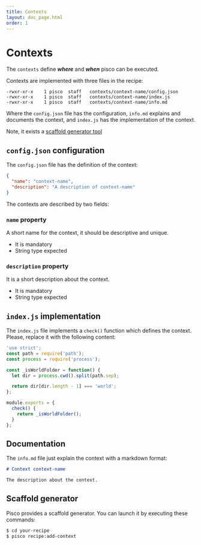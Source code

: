 ```yaml
---
title: Contexts
layout: doc_page.html
order: 1
---
```


# Contexts

The `contexts` define ***where*** and ***when*** pisco can be executed.

Contexts are implemented with three files in the recipe:

```
-rwxr-xr-x    1 pisco  staff   contexts/context-name/config.json
-rwxr-xr-x    1 pisco  staff   contexts/context-name/index.js
-rwxr-xr-x    1 pisco  staff   contexts/context-name/info.md
```

Where the `config.json` file has the configuration, `info.md` explains and documents the context, and `index.js` has the implementation of the context.

Note, it exists a [scaffold generator tool](#scaffold)

## `config.json` configuration

The `config.json` file has the definition of the context:

```json
{
  "name": "context-name",
  "description": "A description of context-name"
}
```

The contexts are described by two fields:

### `name` property

A short name for the context, it should be descriptive and unique.

- It is mandatory
- String type expected

### `description` property

It is a short description about the context.

- It is mandatory
- String type expected

## `index.js` implementation

The `index.js` file implements a `check()` function which defines the context. Please, replace it with the following content:

```javascript
'use strict';
const path = require('path');
const process = require('process');

const _isWorldFolder = function() {
  let dir = process.cwd().split(path.sep);

  return dir[dir.length - 1] === 'world';
};

module.exports = {
  check() {
    return _isWorldFolder();
  }
};
```

## Documentation

The `info.md` file just explain the context with a markdown format:


```markdown
# Context context-name

The description about the context.
```

## <a name="scaffold"></a>Scaffold generator

Pisco provides a scaffold generator. You can launch it by executing these commands:

```sh
$ cd your-recipe
$ pisco recipe:add-context
```
